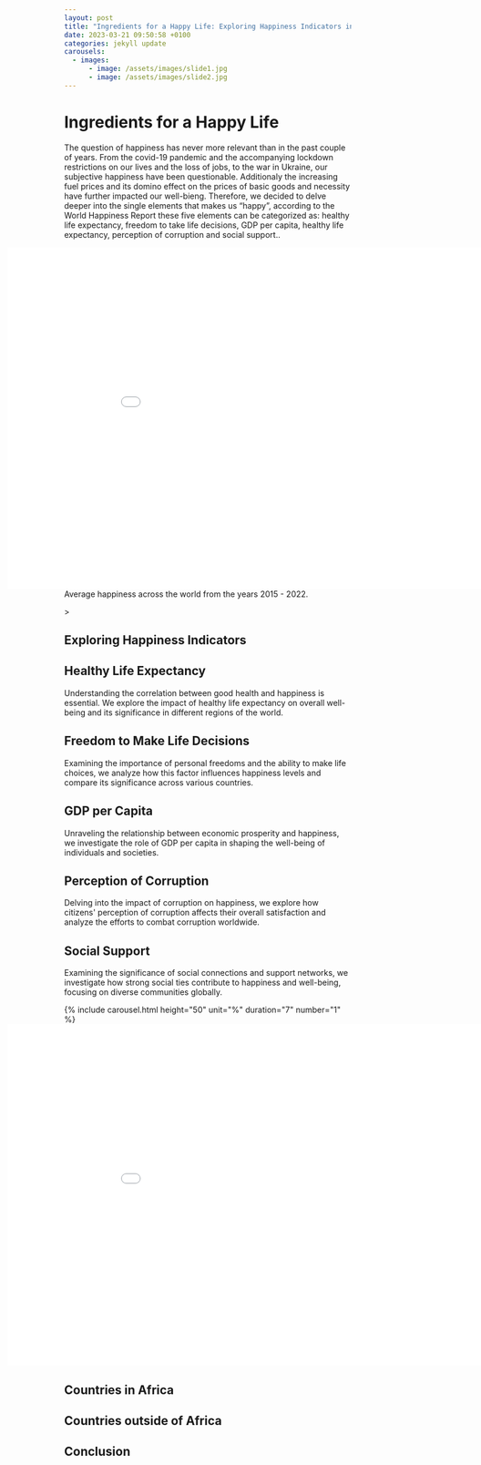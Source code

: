 ```yaml
---
layout: post
title: "Ingredients for a Happy Life: Exploring Happiness Indicators in Africa and Beyond"
date: 2023-03-21 09:50:58 +0100
categories: jekyll update
carousels:
  - images:
      - image: /assets/images/slide1.jpg
      - image: /assets/images/slide2.jpg
---
```



<div class="magazine-introduction">
  <h1 class="magazine-title">Ingredients for a Happy Life</h1>
  <p class="magazine-intro-text">The question of happiness has never more relevant than in the past couple of years. From the covid-19 pandemic and the accompanying lockdown restrictions on our lives and the loss of jobs, to the war in Ukraine, our subjective happiness have been questionable. Additionaly the increasing fuel prices and its domino effect on the prices of basic goods and necessity have further impacted our well-bieng. Therefore, we decided to delve deeper into the single elements that makes us “happy”, according to the World Happiness Report these five elements can be categorized as: healthy life expectancy, freedom to take life decisions, GDP per capita, healthy life expectancy, perception of corruption and social support..</p>
</div>

<div class="magazine-map">
  <embed 
    type="text/html" 
    src="/assets/images/Average_happiness_2015_to_2022_comparison.html"
    width="1000"
    height="600"
    style="margin-left: -100px"
      <p class="magazine-map-caption">Average happiness across the world from the years 2015 - 2022.</p>
  >
</div>

## Exploring Happiness Indicators

<div class="magazine-section">
  <h2 class="magazine-section-title">Healthy Life Expectancy</h2>
  <p class="magazine-section-text">Understanding the correlation between good health and happiness is essential. We explore the impact of healthy life expectancy on overall well-being and its significance in different regions of the world.</p>
</div>

<div class="magazine-section">
  <h2 class="magazine-section-title">Freedom to Make Life Decisions</h2>
  <p class="magazine-section-text">Examining the importance of personal freedoms and the ability to make life choices, we analyze how this factor influences happiness levels and compare its significance across various countries.</p>
</div>

<div class="magazine-section">
  <h2 class="magazine-section-title">GDP per Capita</h2>
  <p class="magazine-section-text">Unraveling the relationship between economic prosperity and happiness, we investigate the role of GDP per capita in shaping the well-being of individuals and societies.</p>
</div>

<div class="magazine-section">
  <h2 class="magazine-section-title">Perception of Corruption</h2>
  <p class="magazine-section-text">Delving into the impact of corruption on happiness, we explore how citizens' perception of corruption affects their overall satisfaction and analyze the efforts to combat corruption worldwide.</p>
</div>

<div class="magazine-section">
  <h2 class="magazine-section-title">Social Support</h2>
  <p class="magazine-section-text">Examining the significance of social connections and support networks, we investigate how strong social ties contribute to happiness and well-being, focusing on diverse communities globally.</p>
</div>


<div class="magazine-carousel">
  {% include carousel.html height="50" unit="%" duration="7" number="1" %}
</div>



<div class="magazine-map">
  <embed 
    type="text/html" 
    src="/assets/images/Average_life_expectancy_across_the_world.html"
    width="1000"
    height="600"
    style="margin-left: -100px"
  >
</div>

## Countries in Africa

## Countries outside of Africa

## Conclusion

